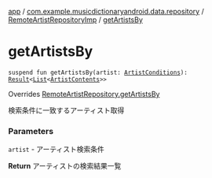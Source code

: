 [app](../../index.md) / [com.example.musicdictionaryandroid.data.repository](../index.md) / [RemoteArtistRepositoryImp](index.md) / [getArtistsBy](./get-artists-by.md)

# getArtistsBy

`suspend fun getArtistsBy(artist: `[`ArtistConditions`](../../com.example.musicdictionaryandroid.domain.model.value/-artist-conditions/index.md)`): `[`Result`](../../com.example.musicdictionaryandroid.domain.model.value/-result/index.md)`<`[`List`](https://kotlinlang.org/api/latest/jvm/stdlib/kotlin.collections/-list/index.html)`<`[`ArtistContents`](../../com.example.musicdictionaryandroid.domain.model.entity/-artist-contents/index.md)`>>`

Overrides [RemoteArtistRepository.getArtistsBy](../-remote-artist-repository/get-artists-by.md)

検索条件に一致するアーティスト取得

### Parameters

`artist` - アーティスト検索条件

**Return**
アーティストの検索結果一覧

